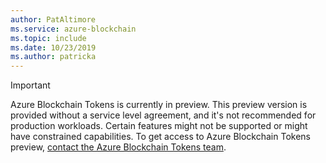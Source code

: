 ```yaml
---
author: PatAltimore
ms.service: azure-blockchain 
ms.topic: include
ms.date: 10/23/2019
ms.author: patricka
---
```


> [!IMPORTANT]
> Azure Blockchain Tokens is currently in preview.
> This preview version is provided without a service level agreement, and it's not recommended for production workloads. Certain features might not be supported or might have constrained capabilities.
> To get access to Azure Blockchain Tokens preview, [contact the Azure Blockchain Tokens team](https://aka.ms/PreviewForm).
